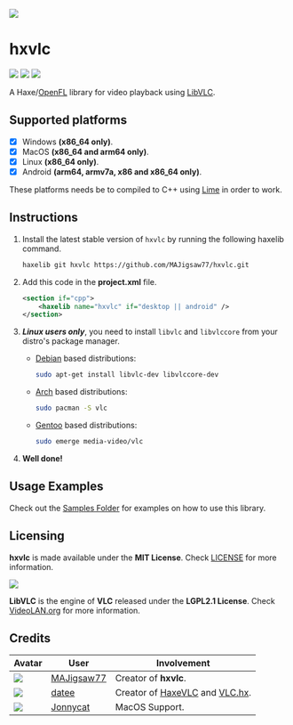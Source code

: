 ![](https://github.com/MAJigsaw77/hxvlc/blob/main/logo.png)

# hxvlc

![](https://img.shields.io/github/repo-size/MAJigsaw77/hxvlc) ![](https://badgen.net/github/open-issues/MAJigsaw77/hxvlc) ![](https://badgen.net/badge/license/MIT/green)

A Haxe/[OpenFL](https://www.openfl.org) library for video playback using [LibVLC](https://www.videolan.org/vlc/libvlc.html).

## Supported platforms

- [x] Windows **(x86_64 only)**.
- [x] MacOS **(x86_64 and arm64 only)**.
- [x] Linux **(x86_64 only)**.
- [x] Android **(arm64, armv7a, x86 and x86_64 only)**.

These platforms needs be to compiled to C++ using [Lime](https://lime.openfl.org) in order to work.

## Instructions

1. Install the latest stable version of `hxvlc` by running the following haxelib command.
    ```bash
    haxelib git hxvlc https://github.com/MAJigsaw77/hxvlc.git
    ```
2. Add this code in the **project.xml** file.
    ```xml
    <section if="cpp">
    	<haxelib name="hxvlc" if="desktop || android" />
    </section>
    ```
3. ***Linux users only***, you need to install `libvlc` and `libvlccore` from your distro's package manager.

    * [Debian](https://debian.org) based distributions:
        ```bash
        sudo apt-get install libvlc-dev libvlccore-dev
        ```

    * [Arch](https://archlinux.org) based distributions:
        ```bash
        sudo pacman -S vlc
        ```

    * [Gentoo](https://www.gentoo.org) based distributions:
        ```bash
        sudo emerge media-video/vlc
        ```
4. **Well done!**

## Usage Examples

Check out the [Samples Folder](samples/) for examples on how to use this library.

## Licensing

**hxvlc** is made available under the **MIT License**. Check [LICENSE](./LICENSE) for more information.

![](https://raw.githubusercontent.com/videolan/vlc/master/share/icons/256x256/vlc-xmas.png)

**LibVLC** is the engine of **VLC** released under the **LGPL2.1 License**. Check [VideoLAN.org](https://www.videolan.org/legal.html) for more information.

## Credits

| Avatar | User | Involvement |
| ------ | ---- | ----------- |
| ![](https://avatars.githubusercontent.com/u/77043862?s=64) | [MAJigsaw77](https://github.com/MAJigsaw77) | Creator of **hxvlc**.
| ![](https://avatars.githubusercontent.com/u/1677550?s=64) | [datee](https://github.com/datee) | Creator of [HaxeVLC](https://github.com/datee/HaxeVLC) and [VLC.hx](https://github.com/LogicInteractive/VLC.hx).
| ![](https://avatars.githubusercontent.com/u/107599365?v=64) | [Jonnycat](https://github.com/JonnycatMeow) | MacOS Support.
